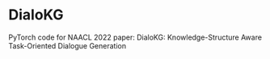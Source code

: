 # DialoKG
PyTorch code for NAACL 2022 paper: DialoKG: Knowledge-Structure Aware Task-Oriented Dialogue Generation

